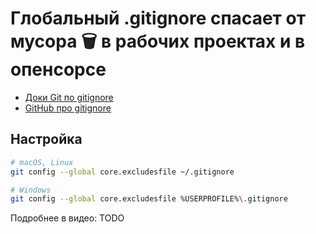 # Глобальный .gitignore спасает от мусора 🗑 в рабочих проектах и в опенсорсе

- [Доки Git по gitignore](https://git-scm.com/docs/gitignore)
- [GitHub про gitignore](https://docs.github.com/en/get-started/getting-started-with-git/ignoring-files)

## Настройка

```sh
# macOS, Linux
git config --global core.excludesfile ~/.gitignore

# Windows
git config --global core.excludesfile %USERPROFILE%\.gitignore
```

Подробнее в видео: TODO
